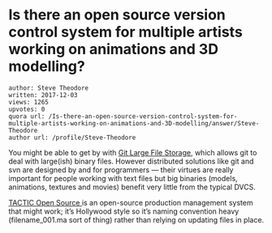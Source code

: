 # Is there an open source version control system for multiple artists working on animations and 3D modelling?

	author: Steve Theodore
	written: 2017-12-03
	views: 1265
	upvotes: 0
	quora url: /Is-there-an-open-source-version-control-system-for-multiple-artists-working-on-animations-and-3D-modelling/answer/Steve-Theodore
	author url: /profile/Steve-Theodore


You might be able to get by with [Git Large File Storage](https://git-lfs.github.com/), which allows git to deal with large(ish) binary files. However distributed solutions like git and svn are designed by and for programmers — their virtues are really important for people working with text files but big binaries (models, animations, textures and movies) benefit very little from the typical DVCS.

[TACTIC Open Source ](http://www.southpawtech.com/tactic-open-source/)is an open-source production management system that might work; it’s Hollywood style so it’s naming convention heavy (filename_001.ma sort of thing) rather than relying on updating files in place.

